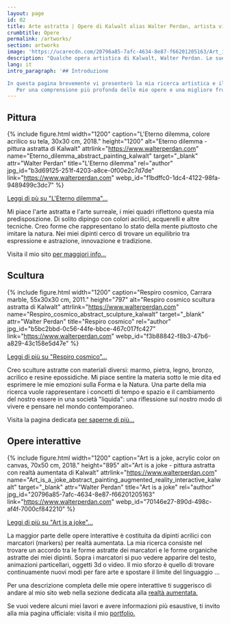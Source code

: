 ```yaml
---
layout: page
id: 02
title: Arte astratta | Opere di Kalwalt alias Walter Perdan, artista visivo.
crumbtitle: Opere
permalink: /artworks/
section: artworks
image: 'https://ucarecdn.com/20796a85-7afc-4634-8e87-f66201205163/Art_is_a_joke_abstract_painting_augmented_reality_interactive_kalwalt.jpg'
description: "Qualche opera artistica di Kalwalt, Walter Perdan. Le sue opere si concentrano principalmente sull'arte astratta. Per un elenco esaustivo di opere d'arte vai al link allegato."
lang: it
intro_paragraph: '## Introduzione

In questa pagina brevemente vi presenterò la mia ricerca artistica e illustrerò alcuni campi in cui mi piace esprimermi. Non vuole essere una spiegazione esauriente, ma piuttosto una rapida rassegna dei miei principali campi di espressione.
   Per una comprensione più profonda delle mie opere e una migliore fruizione di esse, suggerisco una visita al mio sito web ufficiale.'
---
```

## Pittura

{% include figure.html width="1200" caption="L'Eterno dilemma, colore acrilico su tela, 30x30 cm, 2018." height="1200" alt="Eterno dilemma - pittura astratta di Kalwalt" attrlink="https://www.walterperdan.com" name="Eterno_dilemma_abstract_painting_kalwalt" target="_blank" attr="Walter Perdan" title="L'Eterno dilemma" rel="author" jpg_id="b3d69125-251f-4203-a8ce-0f00e2c7d7de" link="https://www.walterperdan.com" webp_id="f1bdffc0-1dc4-4122-98fa-9489499c3dc7" %}

<a href="https://www.walterperdan.com/it/opere/pittura/eterno-dilemma-pittura-astratta" >Leggi di pù su "L'Eterno dilemma"...</a>

Mi piace l'arte astratta e l'arte surreale, i miei quadri riflettono questa mia predisposzione.
Di solito dipingo con colori acrilici, acquerelli e altre tecniche. Creo forme che rappresentano lo stato della mente piuttosto che imitare la natura. Nei miei dipinti cerco di trovare un equilibrio tra espressione e astrazione, innovazione e tradizione.

Visita il mio sito [per maggiori info...](https://www.walterperdan.com/it/opere/pittura/pittura-intro)

## Scultura

{% include figure.html width="1200" caption="Respiro cosmico, Carrara marble, 55x30x30 cm, 2011." height="797" alt="Respiro cosmico scultura astratta di Kalwalt" attrlink="https://www.walterperdan.com" name="Respiro_cosmico_abstract_sculpture_kalwalt" target="_blank" attr="Walter Perdan" title="Respiro cosmico" rel="author" jpg_id="b5bc2bbd-0c56-44fe-bbce-467c017fc427" link="https://www.walterperdan.com" webp_id="f3b88842-f8b3-47b6-a829-43c158e5d47e" %}

<a href="https://www.walterperdan.com/it/opere/scultura/marmo/respiro-cosmico-scultura-astratta" >Leggi di più su "Respiro cosmico"...</a>

Creo sculture astratte con materiali diversi: marmo, pietra, legno, bronzo, acrilico e resine epossidiche.
Mi piace sentire la materia sotto le mie dita ed esprimere le mie emozioni sulla Forma e la Natura. Una parte della mia ricerca vuole rappresentare i concetti di tempo e spazio e il cambiamento del nostro essere in una società "liquida": una riflessione sul nostro modo di vivere e pensare nel mondo contemporaneo.

Visita la pagina dedicata [per saperne di più...](https://www.walterperdan.com/it/opere/scultura/scultura-intro)

## Opere interattive

{% include figure.html width="1200" caption="Art is a joke, acrylic color on canvas, 70x50 cm, 2018." height="895" alt="Art is a joke - pittura astratta con realtà aumentata di Kalwalt" attrlink="https://www.walterperdan.com" name="Art_is_a_joke_abstract_painting_augmented_reality_interactive_kalwalt" target="_blank" attr="Walter Perdan" title="Art is a joke" rel="author" jpg_id="20796a85-7afc-4634-8e87-f66201205163" link="https://www.walterperdan.com" webp_id="70146e27-890d-498c-af4f-7000cf842210" %}

<a href="https://www.walterperdan.com/it/opere/pittura/artisajoke-pittura-astratta" >Leggi di più su "Art is a joke"...</a>

La maggior parte delle opere interattive è costituita da dipinti acrilici con marcatori (markers) per realtà aumentata.
La mia ricerca consiste nel trovare un accordo tra le forme astratte dei marcatori e le forme organiche astratte dei miei dipinti. Sopra i marcatori si puo vedere apparire del testo, animazioni particellari, oggetti 3d o video. Il mio sforzo è quello di trovare continuamente nuovi modi per fare arte e spostare il limite del linguaggio ...

Per una descrizione completa delle mie opere interattive ti suggerisco di andare al mio sito web nella sezione dedicata alla [realtà aumentata.](https://www.walterperdan.com/it/opere/nuovi-media/realta-aumentata)

Se vuoi vedere alcuni miei lavori e avere informazioni più esaustive, ti invito alla mia pagina ufficiale: visita il mio [portfolio.](https://www.walterperdan.com/it/opere/portfolio-arte-contemporanea)
